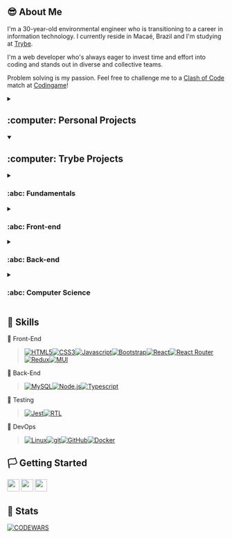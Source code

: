 ## :sunglasses: About Me
I'm a 30-year-old environmental engineer who is transitioning to a career in information technology. I currently reside in Macaé, Brazil and I'm studying at [Trybe](https://betrybe.com).

<!-- Eu acredito no poder da colaboração, e que nossa força coletiva é resultante da soma dos vetores de nossos esforços individuais.
Isso é algo que eu pude experimentar na pele durante o início de jornada no Desenvolvimento Web Full Stack. 
Como pessoa estudante, tive a oportunidade de participar de uma iniciativa voluntária chamada VolunTryber, onde pude contribuir para o crescimento de outros estudantes, além de adquirir habilidades valiosas, tanto tecnológicas, como emocionais e comportamentais.
Enfim, trabalhar em ambientes colaborativos e diversos me traz muita satisfação, pois permite que eu possa trocar experiências de vida e me desenvolver juntamente a outras pessoas que também valorizam estes aspectos. -->

I'm a web developer who's always eager to invest time and effort into coding and stands out in diverse and collective teams.

Problem solving is my passion. Feel free to challenge me to a [Clash of Code](https://www.codingame.com/multiplayer/clashofcode) match at [Codingame](https://www.codingame.com/profile/12135ce6a608e7575c778549c2fc63251324715)!

<details>
 <summary><h2>:computer: Personal Projects</h2></summary>
 
 ### 📌 [Lexart](https://lexartlabs.com/) Software Engineering Challenge - Product Search Engine [(Repo)](https://github.com/arthur-debiasi/Software-Engineering-Challenge) - [(Page)](https://haggles.up.railway.app/)
 
- This is a web application for product search that connects to Mercado Livre and Buscapé websites to fetch information about products in categories such as TV, Refrigerator, and Mobile. The application is developed using React for the user interface, Material-UI for creating a modern and responsive interface, Cheerio for web scraping the websites' pages, Express and Node.js for building the backend and managing API routes, and Mongoose for connecting to MongoDB database and storing search results.
 
</details>

<details open>
 <summary><h2>:computer: Trybe Projects</h2></summary>
 
<details>
<summary><h3>:abc: Fundamentals</h3></summary>

### 📌 [Lessons Learned](https://github.com/arthur-debiasi/trybe-fundamentals-lessons-learned)
- A HTML/CSS page about the lessons learned in the first three blocks at Trybe.

### 📌 [Playground Functions](https://github.com/arthur-debiasi/trybe-fundamentals-playground-functions)
- 13 Problems solved with Javascript.

### 📌 [Color Guess](https://github.com/arthur-debiasi/trybe-fundamentals-color-guess)
- A color guess game built with Javascript, HTML and CSS. 

### 📌 [Todo List](https://github.com/arthur-debiasi/trybe-fundamentals-todo-list)
- A todo list page built with Javascript, HTML and CSS. 

### 📌 [Meme Generator](https://github.com/arthur-debiasi/trybe-fundamentals-meme-generator)
- A meme generator page built with Javascript, HTML and CSS. 

### 📌 [Pixels Art](https://github.com/arthur-debiasi/trybe-fundamentals-pixels-art)
- A pixels board painting page built with Javascript, HTML and CSS. 

### 📌 [Unit Tests](https://github.com/arthur-debiasi/trybe-fundamentals-unit-tests)
- A Project for practicing Unit Tests implementation. 

### 📌 [Zoo Functions](https://github.com/arthur-debiasi/trybe-fundamentals-zoo-functions)
- A simulation of a zoo management system built to practice JavaScript higher-order functions. 

</details>

<details>
<summary><h3>:abc: Front-end</h3></summary>

### 📌 [Shopping Cart]()
- :construction: ::construction_worker: :construction:

### 📌 [Solar System](https://github.com/arthur-debiasi/trybe-front-end-solar-system)
- React App about Planets and Missions built with Javascript and React. ([Page](https://solar-system-trybe.vercel.app/))

### 📌 [Tryunfo](https://github.com/arthur-debiasi/trybe-front-end-tryunfo)
- A Top Trumps like game app built with React.

### 📌 [TrybeTunes](https://github.com/arthur-debiasi/trybe-front-end-trybetunes)
- Music streaming application made with React, using component lifecycle methods and React Router.

### 📌 [Front-end Online Store](https://github.com/arthur-debiasi/trybe-front-end-frontend-online-store)
- Simplified application of an online store built with React.

### 📌 [React Testint Library](https://github.com/arthur-debiasi/trybe-front-end-react-testing-library)
- A test routine for a pre-existing Pokédex application using React Testing Library.

### 📌 [Trybe Wallet](https://github.com/arthur-debiasi/trybe-front-end-trybewallet)
- A wallet for personal expenses management built with Javascript, React and React Redux.

### 📌 [Trivia React Redux](https://github.com/arthur-debiasi/trybe-front-end-trivia-react-redux)
- Trivia game app developed with React and React Redux ([Page](https://trybe-project-trivia-react-redux.vercel.app/))

### 📌 [StarWars Planets Search](https://github.com/arthur-debiasi/trybe-front-end-starwars-planet-search)
- Application that lists and filters planets from the Star Wars universe using Context API and Hooks to control global states.

### 📌 [Recipes App](https://github.com/arthur-debiasi/trybe-front-end-recipes-app)
- React App for drinks and meals recipes built wit Javascript and React, using React Hooks and Context API. ([page](https://recipes-app-debiasi.vercel.app/))

</details>

<details>
<summary><h3>:abc: Back-end</h3></summary>

### 📌 [Docker Todo List](https://github.com/arthur-debiasi/trybe-back-end-docker-todo-list)
- "Containerization" of frontend, backend and test applications using Docker, creating a connection between them and orchestrating their operation.

### 📌 [All for One](https://github.com/arthur-debiasi/trybe-back-end-all-for-one)
- Creation of queries in SQL using DDL(Data Definition Language), DML(Data Manipulation Language) and DQL(Data Query Language) commands.

### 📌 [One for All](https://github.com/arthur-debiasi/trybe-back-end-one-for-all)
- Creation of databases, tables, and queries in SQL using DDL, DML, and DQL commands.

### 📌 [Talker Manager](https://github.com/arthur-debiasi/trybe-back-end-talker-manager)
- Application for speakers' data management, in which it is possible to register, view, search, edit, and delete information.

### 📌 [Store Manager](https://github.com/arthur-debiasi/trybe-back-end-store-manager)
- RESTful API for a sales management application using the MSC (model-service-controller) architecture.

### 📌 [Blogs API](https://github.com/arthur-debiasi/trybe-back-end-blogs-api)
- This RESTful API for blog management was built with Node.js and Sequelize to provide efficient and scalable blog management functionalities.

### 📌 [Trybesmith](https://github.com/arthur-debiasi/trybe-back-end-trybesmith)
- This RESTful API for a medieval item shop was built with Node.js and TypeScript to manage login, transactions, and customer data.

### 📌 [Trybers and Dragons](https://github.com/arthur-debiasi/trybe-back-end-trybers-and-dragons)
- :construction: ::construction_worker: :construction:

### 📌 [Trybe Futebol Clube](https://github.com/arthur-debiasi/trybe-back-end-trybe-futebol-clube)
- TFC is an informative website about football matches and standings. In this project, the back-end is dockerized and uses data modeling through Sequelize. In this project, the API is consumed by a pre-provided front-end. To add a match, a token is required, so the person must be logged in to make changes and be able to populate the standings table.

</details>

<details>
<summary><h3>:abc: Computer Science</h3></summary>
</details>
 
</details>

## 🔨 Skills

📍 Front-End

> [![HTML5][HTML5]][HTML5-url][![CSS3][CSS3]][CSS3-url][![Javascript][Javascript]][Javascript-url][![Bootstrap][Bootstrap.com]][Bootstrap-url][![React][React.js]][React-url][![React Router][ReactRouter]][ReactRouter-url][![Redux][React-Redux.js]][React-Redux-url][![MUI][MUI]][MUI-url]

📍 Back-End
> [![MySQL][MySQL]][MySQL-url][![Node.js][Node.js]][Node.js-url][![Typescript][Typescript]][Typescript-url]

📍 Testing

 > [![Jest][Jest]][Jest-url][![RTL][RTL]][RTL-url]

📍 DevOps

 >[![Linux][Linux]][Linux-url][![git][git]][git-url][![GitHub][GitHub]][GitHub-url][![Docker][Docker]][Docker-url]

## 🏳️ Getting Started

<div align="left" style="display: inline_block">
  <a href="https://arthur-debiasi.github.io" target="_blank"><img height="28rem" src="https://img.shields.io/badge/my_portfolio-3fc337?style=for-the-badge" target="_blank"></a> 
  <a href="https://www.linkedin.com/in/arthur-debiasi" target="_blank"><img height="28rem" src="https://img.shields.io/badge/LinkedIn-0077B5?style=for-the-badge&logo=linkedin&logoColor=white"></a> 
  <a href = "mailto:arthurdebiasi@hotmail.com"><img height="28rem" src="https://img.shields.io/badge/outlook-0078D4?style=for-the-badge&logo=microsoftoutlook&logoColor=white" target="_blank"></a>
</div>

## 🔼 Stats

[![CODEWARS][CODEWARS]][CODEWARS-url]


<!-- CODE WARS -->
[CODEWARS]: https://www.codewars.com/users/arthurdebiasi/badges/large
[CODEWARS-url]: https://www.codewars.com/users/arthurdebiasi/
 
<!-- FRONT END -->
[HTML5]: https://img.shields.io/badge/html5-E34F26?style=for-the-badge&logo=html5&logoColor=white
[HTML5-URL]: https://developer.mozilla.org/en-US/docs/Glossary/HTML5
[CSS3]: https://img.shields.io/badge/css_3-1572B6?style=for-the-badge&logo=css3&logoColor=white
[CSS3-url]: https://developer.mozilla.org/pt-BR/docs/Web/CSS
[Javascript]: https://img.shields.io/badge/javascript-F7DF1E?style=for-the-badge&logo=javascript&logoColor=white
[Javascript-url]: https://developer.mozilla.org/pt-BR/docs/Web/JavaScript
[Bootstrap.com]: https://img.shields.io/badge/Bootstrap-563D7C?style=for-the-badge&logo=bootstrap&logoColor=white
[Bootstrap-url]: https://getbootstrap.com
[MUI]: https://img.shields.io/badge/material_ui-007FFF?style=for-the-badge&logo=mui&logoColor=white
[MUI-url]: https://img.shields.io/badge/material_ui-007FFF?style=for-the-badge&logo=mui&logoColor=white
[React.js]: https://img.shields.io/badge/React-20232A?style=for-the-badge&logo=react&logoColor=61DAFB
[React-url]: https://reactjs.org/
[React-Redux.js]: https://img.shields.io/badge/react_redux-764ABC?style=for-the-badge&logo=redux&logoColor=white
[React-Redux-url]: https://react-redux.js.org/
[ReactRouter]: https://img.shields.io/badge/React_Router-20232A?style=for-the-badge&logo=reactrouter&logoColor=CA4245
[ReactRouter-url]: https://reactrouter.com/en/main

<!-- BACK-END -->
[MySQL]: https://img.shields.io/badge/mysql-4479A1?style=for-the-badge&logo=mysql&logoColor=white
[MySQL-url]: https://dev.mysql.com/doc/
[Node.js]: https://img.shields.io/badge/node.js-339933?style=for-the-badge&logo=node.js&logoColor=white
[Node.js-url]: https://nodejs.org/
[Typescript]: https://img.shields.io/badge/typescript-3178C6?style=for-the-badge&logo=typescript&logoColor=white
[Typescript-url]: https://www.typescriptlang.org/
[Typescript-url]: https://www.typescriptlang.org/
[Docker]: https://img.shields.io/badge/docker-2496ED?style=for-the-badge&logo=docker&logoColor=white
[Docker-url]: https://www.docker.com/

<!-- TESTING -->
[Jest]: https://img.shields.io/badge/jest-C21325?style=for-the-badge&logo=jest&logoColor=white
[Jest-url]: https://jestjs.io/
[RTL]: https://img.shields.io/badge/testing_library-E33332?style=for-the-badge&logo=testing-library&logoColor=white
[RTL-url]: https://testing-library.com/

<!-- DEV OPS -->
[Linux]: https://img.shields.io/badge/linux-FCC624?style=for-the-badge&logo=linux&logoColor=white
[Linux-url]: https://www.linux.org/
[git]: https://img.shields.io/badge/git-F05032?style=for-the-badge&logo=git&logoColor=white
[git-url]: https://git-scm.com/doc
[GitHub]: https://img.shields.io/badge/git_hub-181717?style=for-the-badge&logo=github&logoColor=white
[GitHub-url]: https://github.com/

